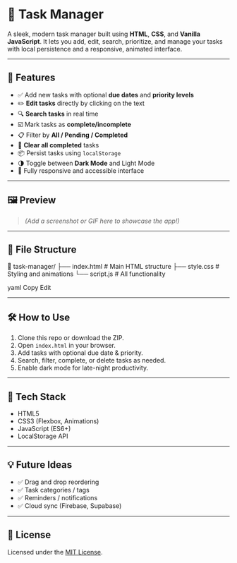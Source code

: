 # 📝 Task Manager

A sleek, modern task manager built using **HTML**, **CSS**, and **Vanilla JavaScript**. It lets you add, edit, search, prioritize, and manage your tasks with local persistence and a responsive, animated interface.

---

## 🚀 Features

- ✅ Add new tasks with optional **due dates** and **priority levels**
- ✏️ **Edit tasks** directly by clicking on the text
- 🔍 **Search tasks** in real time
- ☑️ Mark tasks as **complete/incomplete**
- 📋 Filter by **All / Pending / Completed**
- 🧹 **Clear all completed** tasks
- 📦 Persist tasks using `localStorage`
- 🌗 Toggle between **Dark Mode** and Light Mode
- 🧩 Fully responsive and accessible interface

---

## 🖼️ Preview

> _(Add a screenshot or GIF here to showcase the app!)_

---

## 📁 File Structure

📁 task-manager/
├── index.html # Main HTML structure
├── style.css # Styling and animations
└── script.js # All functionality

yaml
Copy
Edit

---

## 🛠️ How to Use

1. Clone this repo or download the ZIP.
2. Open `index.html` in your browser.
3. Add tasks with optional due date & priority.
4. Search, filter, complete, or delete tasks as needed.
5. Enable dark mode for late-night productivity.

---

## 📌 Tech Stack

- HTML5
- CSS3 (Flexbox, Animations)
- JavaScript (ES6+)
- LocalStorage API

---

## 💡 Future Ideas

- ✅ Drag and drop reordering
- ✅ Task categories / tags
- ✅ Reminders / notifications
- ✅ Cloud sync (Firebase, Supabase)

---

## 📄 License

Licensed under the [MIT License](LICENSE).
